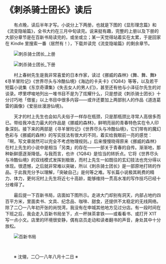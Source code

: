 # 《刺杀骑士团长》读后

&emsp;&emsp;有点晚，读后半年才写。小说分上下两册，也就是下图的《显形理念篇》和《流变隐喻篇》，全书大约在三月中旬读完。说来挺有趣，完整的上册以及下册的大部分章节是在百新书局读完的，或坐或立；某一天觉得站着实在太累，于是回家在 Kindle 里搜索一番（居然有！），下载并读完《流变隐喻篇》的剩余章节。

&emsp;&emsp;![刺杀骑士团长_上册](https://github.com/voyageplanet/plan42/blob/master/99_file/01_img/20180314-killing-commendatore.JPG)

&emsp;&emsp;![刺杀骑士团长_下册](https://github.com/voyageplanet/plan42/blob/master/99_file/01_img/20180316-killing-commendatore.JPG)

&emsp;&emsp;村上春树先生是我非常喜爱的日本作家，读过《挪威的森林》《舞、舞、舞》《寻羊冒险记》《世界尽头与冷酷仙境》《海边的卡夫卡》《1Q84》等等，以及若干短篇小说集《东京奇谭集》《失去女人的男人们》，甚至还有他与小泽征尔先生的对谈录。啰里啰唆地列出一堆书目不是为了炫耀什么，只是想说《刺杀骑士团长》十分讨巧地「借鉴」以上书目中很多内容——或许还要加上两部别人的作品《道连葛雷的画像》《爱丽丝漫游仙境》。

&emsp;&emsp;天才的村上先生也会如凡夫俗子一样存在瓶颈，只是那瓶颈比寻常人高很多而已。带给我冲击力最大的作品是《挪威的森林》，鲜明亮丽的青春特色实在令人印象深刻。接下来的两部是《寻羊冒险记》《世界尽头与冷酷仙境》，它们带有的魔幻色彩与《挪威的森林》的写实技法有很大的不同，着实给我眼前一亮的感觉：「啊，写文章居然可以完全不考虑物理规则。」后来慢慢晓得原来《挪威的森林》在村上先生的小说中是相当「另类」的存在——一部关于青春的自传。渐渐地，那种新鲜感逐渐降低。与我而言，也许《1Q84》是恰当的转折点。它将《世界尽头与冷酷仙境》的双线模式发挥到极致，而村上先生一如既往的玄幻技法也充分得以体现。很遗憾，之后就非常难以突破，所以《刺杀骑士团长》是一部原地打转的作品。于此我充分予以理解，「突破自己」是何等之难。写长篇小说极其耗费的精力、体力，更何况村上先生将近七十高龄，能够维持一贯高水准的写作技巧已经十分难得了。

&emsp;&emsp;最后提一下百新书局，店面如下图所示。走进大门却别有洞天，内部占地约四百平方米，里面卖书、文具、纪念品、咖啡、甜食，还提供不太稳定的无线网络。除了二〇一八年初开张的尚悦湾，我没有在申城其他地方见过分店。有一段时间在下班之后，我会走入百新书局坐下，点一杯抹茶拿铁——或看看书、或打开 X1T 写一点小文。店里的环境很安静，偶有店员走动和读者翻书的声音，身处其中十分放松。

&emsp;&emsp;![百新书局](https://github.com/voyageplanet/plan42/blob/master/99_file/01_img/20180308-baixin-bookstore.JPG)

&emsp;&emsp;

&emsp;&emsp;※ 沈翎，二〇一八年八月十二日 ※